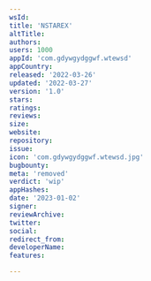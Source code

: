 ```yaml
---
wsId: 
title: 'NSTAREX'
altTitle: 
authors: 
users: 1000
appId: 'com.gdywgydggwf.wtewsd'
appCountry: 
released: '2022-03-26'
updated: '2022-03-27'
version: '1.0'
stars: 
ratings: 
reviews: 
size: 
website: 
repository: 
issue: 
icon: 'com.gdywgydggwf.wtewsd.jpg'
bugbounty: 
meta: 'removed'
verdict: 'wip'
appHashes: 
date: '2023-01-02'
signer: 
reviewArchive: 
twitter: 
social: 
redirect_from: 
developerName: 
features: 

---
```



